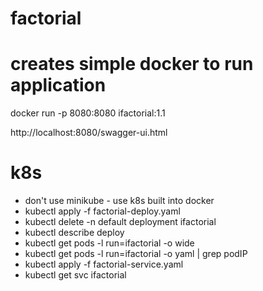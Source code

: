# factorial

# creates simple docker to run application
docker run -p 8080:8080 ifactorial:1.1

http://localhost:8080/swagger-ui.html

# k8s
* don't use minikube - use k8s built into docker
* kubectl apply -f factorial-deploy.yaml
* kubectl delete -n default deployment ifactorial
* kubectl describe deploy
* kubectl get pods -l run=ifactorial -o wide
* kubectl get pods -l run=ifactorial -o yaml | grep podIP
* kubectl apply -f factorial-service.yaml
* kubectl get svc ifactorial
